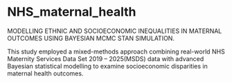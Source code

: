 # NHS_maternal_health

MODELLING ETHNIC AND SOCIOECONOMIC INEQUALITIES IN MATERNAL OUTCOMES USING BAYESIAN MCMC STAN SIMULATION.

This study employed a mixed-methods approach combining real-world NHS Maternity Services Data Set 2019 – 2025(MSDS) data  with advanced Bayesian statistical modelling to examine socioeconomic disparities in maternal health outcomes. 
